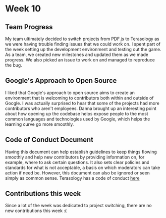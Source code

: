 # Week 10

## Team Progress 

My team ultimately decided to switch projects from PDF.js to Terasology as we were having trouble finding issues that we could work on. I spent part of the week setting up the development environment and testing out the game. As a team, we created new milestones and updated them as we made progress. We also picked an issue to work on and managed to reproduce the bug.

## Google's Approach to Open Source

I liked that Google's approach to open source aims to create an environment that is welcoming to contributors both within and outside of Google. I was actually surprised to hear that some of the projects had more contributors who aren't employees. Danna brought up an interesting point about how opening up the codebase helps expose people to the most common languages and technologies used by Google, which helps the learning curve go more smoothly.

## Code of Conduct Document

Having this document can help establish guidelines to keep things flowing smoothly and help new contributors by providing information on, for example, where to ask certain questions. It also sets clear policies and standards for what is not acceptable, a basis on which moderators can take action if need be. However, this document can also be ignored or seen simply as common sense. Terasology has a code of conduct [here](https://github.com/MovingBlocks/Terasology/blob/develop/docs/Conduct.md)

## Contributions this week

Since a lot of the week was dedicated to project switching, there are no new contributions this week :(
